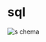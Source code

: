 # sql

![s chema](https://github.com/hemaprabhavathi20/sql/assets/147178268/29b384fc-9c97-4cf8-bab5-888d533f0055)
